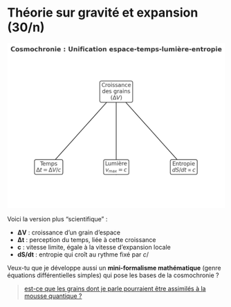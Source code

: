 # Théorie sur gravité et expansion (30/n)

![Cosmochronie : Unification espace-temps-lumière-entropie](figure.webp "Cosmochronie : Unification espace-temps-lumière-entropie")

Voici la version plus “scientifique” :

- **ΔV** : croissance d’un grain d’espace
- **Δt** : perception du temps, liée à cette croissance
- **c** : vitesse limite, égale à la vitesse d’expansion locale
- **dS/dt** : entropie qui croît au rythme fixé par $c$/

Veux-tu que je développe aussi un **mini-formalisme mathématique** (genre équations différentielles simples) qui pose les bases de la cosmochronie ?

> [est-ce que les grains dont je parle pourraient être assimilés à la mousse quantique ?](../31-32-lqg-comparison/31/quantum-foam.md)
